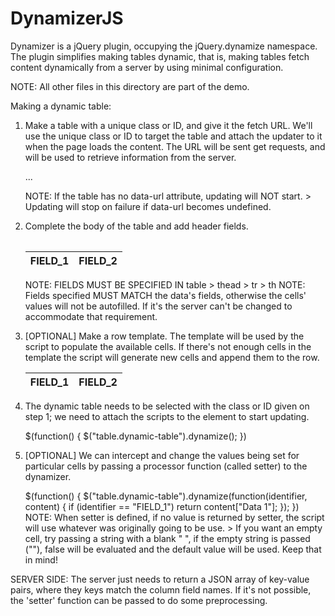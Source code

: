 # DynamizerJS
Dynamizer is a jQuery plugin, occupying the jQuery.dynamize namespace. The plugin simplifies making tables dynamic, that is, making tables fetch content dynamically from a server by using minimal configuration.


NOTE: All other files in this directory are part of the demo.


Making a dynamic table:

1. Make a table with a unique class or ID, and give it the fetch URL.
We'll use the unique class or ID to target the table and attach the updater
to it when the page loads the content. The URL will be sent get requests,
and will be used to retrieve information from the server.

	<table class="dynamic-schedule" data-url="dynamizer.php"> ...
	
	NOTE: If the table has no data-url attribute, updating will NOT start.
		> Updating will stop on failure if data-url becomes undefined.
	
	
	
	
2. Complete the body of the table and add header fields.

	<table class="dynamic-table" data-url="dynamizer.php">	
		<thead>
			<tr><th>FIELD_1</th><th>FIELD_2</th></tr>
		</thead>
		<tbody>
		</tbody>
	</table>
	
	NOTE: FIELDS MUST BE SPECIFIED IN table > thead > tr > th
	NOTE: Fields specified MUST MATCH the data's fields, otherwise the cells'
	values will not be autofilled. If it's the server can't be changed to
	accommodate that requirement.




3. [OPTIONAL] Make a row template. The template will be used by the script
to populate the available cells. If there's not enough cells in the template
the script will generate new cells and append them to the row.

	<table class="dynamic-table" data-url="dynamizer.php">	
		<thead>
			<tr><th>FIELD_1</th><th>FIELD_2</th></tr>
		</thead>
		<tbody>
			<template>
				<tr><th scope="row"></th><td></td></tr>
			</template>
		</tbody>
	</table>
	
	
	
	
4. The dynamic table needs to be selected with the class or ID given on step 1;
we need to attach the scripts to the element to start updating.

	$(function() {
		$("table.dynamic-table").dynamize();
	})
	
	
	
	
5. [OPTIONAL] We can intercept and change the values being set for particular
cells by passing a processor function (called setter) to the dynamizer.

	$(function() {
		$("table.dynamic-table").dynamize(function(identifier, content) {
			if (identifier == "FIELD_1") return content["Data 1"];
		});
	})
	NOTE: When setter is defined, if no value is returned by setter, the script
	will use whatever was originally going to be use.
		> If you want an empty cell, try passing a string with a blank " ",
		if the empty string is passed (""), false will be evaluated and the
		default value will be used. Keep that in mind!
		
		


SERVER SIDE: The server just needs to return a JSON array of key-value pairs,
where they keys match the column field names. If it's not possible, the 'setter'
function can be passed to do some preprocessing.